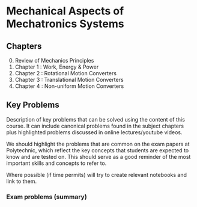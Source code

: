 # Mechanical Aspects of Mechatronics Systems

## Chapters

0. Review of Mechanics Principles
1. Chapter 1 : Work, Energy & Power
2. Chapter 2 : Rotational Motion Converters
3. Chapter 3 : Translational Motion Converters
4. Chapter 4 : Non-uniform Motion Converters

## Key Problems

Description of key problems that can be solved using the content of this course.
It can include canonical problems found in the subject chapters plus highlighted problems discussed in online lectures/youtube videos.

We should highlight the problems that are common on the exam papers at Polytechnic, which reflect the key concepts that students are expected to know and are tested on. This should serve as a good reminder of the most important skills and concepts to refer to.

Where possible (if time permits) will try to create relevant notebooks and link to them. 

### Exam problems (summary)